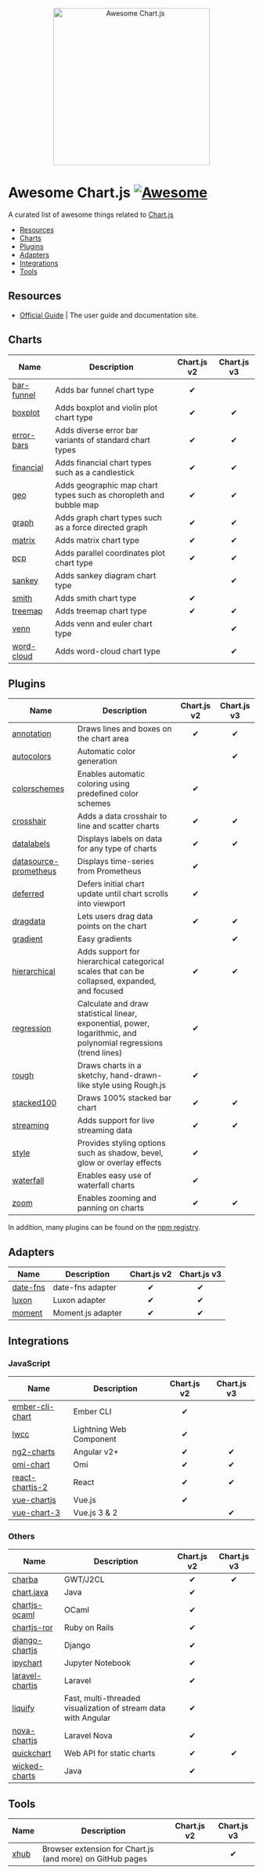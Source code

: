 <div align="center">
    <img width="320" src="https://www.chartjs.org/media/awesome.svg" alt="Awesome Chart.js">
</div>

# Awesome Chart.js [![Awesome](https://awesome.re/badge-flat2.svg)](https://awesome.re)

A curated list of awesome things related to [Chart.js](https://www.chartjs.org)

- [Resources](#resources)
- [Charts](#charts)
- [Plugins](#plugins)
- [Adapters](#adapters)
- [Integrations](#integrations)
- [Tools](#tools)

## Resources

- [Official Guide](https://chartjs.org/docs) | The user guide and documentation site.

## Charts

  Name | Description | Chart.js v2 | Chart.js v3
  ---- | ----------- | :--: | :--:
  [bar-funnel](https://github.com/chartjs/Chart.BarFunnel.js) | Adds bar funnel chart type | ✔ |
  [boxplot](https://github.com/sgratzl/chartjs-chart-boxplot) | Adds boxplot and violin plot chart type | ✔ | ✔
  [error-bars](https://github.com/sgratzl/chartjs-chart-error-bars) | Adds diverse error bar variants of standard chart types | ✔ | ✔
  [financial](https://github.com/chartjs/chartjs-chart-financial) | Adds financial chart types such as a candlestick | ✔ | ✔
  [geo](https://github.com/sgratzl/chartjs-chart-geo) | Adds geographic map chart types such as choropleth and bubble map | ✔ | ✔
  [graph](https://github.com/sgratzl/chartjs-chart-graph) | Adds graph chart types such as a force directed graph | ✔ | ✔
  [matrix](https://github.com/kurkle/chartjs-chart-matrix) | Adds matrix chart type | ✔ | ✔
  [pcp](https://github.com/sgratzl/chartjs-chart-pcp) | Adds parallel coordinates plot chart type | ✔ | ✔
  [sankey](https://github.com/kurkle/chartjs-chart-sankey) | Adds sankey diagram chart type | | ✔
  [smith](https://github.com/chartjs/Chart.smith.js) | Adds smith chart type | ✔ |
  [treemap](https://github.com/kurkle/chartjs-chart-treemap) | Adds treemap chart type | ✔ | ✔
  [venn](https://github.com/upsetjs/chartjs-chart-venn) | Adds venn and euler chart type | | ✔
  [word-cloud](https://github.com/sgratzl/chartjs-chart-wordcloud) | Adds word-cloud chart type | | ✔

## Plugins

  Name | Description | Chart.js v2 | Chart.js v3
  ---- | ----------- | :--: | :--:
  [annotation](https://github.com/chartjs/chartjs-plugin-annotation) | Draws lines and boxes on the chart area | ✔ | ✔
  [autocolors](https://github.com/kurkle/chartjs-plugin-autocolors) | Automatic color generation | | ✔
  [colorschemes](https://github.com/nagix/chartjs-plugin-colorschemes) | Enables automatic coloring using predefined color schemes | ✔ | 
  [crosshair](https://github.com/abelheinsbroek/chartjs-plugin-crosshair) | Adds a data crosshair to line and scatter charts | ✔ | ✔
  [datalabels](https://github.com/chartjs/chartjs-plugin-datalabels) | Displays labels on data for any type of charts | ✔ | ✔
  [datasource-prometheus](https://github.com/samber/chartjs-plugin-datasource-prometheus) | Displays time-series from Prometheus | ✔ |
  [deferred](https://github.com/chartjs/chartjs-plugin-deferred) | Defers initial chart update until chart scrolls into viewport | ✔ |
  [dragdata](https://github.com/chrispahm/chartjs-plugin-dragdata) | Lets users drag data points on the chart | ✔ | ✔
  [gradient](https://github.com/kurkle/chartjs-plugin-gradient) | Easy gradients | | ✔
  [hierarchical](https://github.com/sgratzl/chartjs-plugin-hierarchical) | Adds support for hierarchical categorical scales that can be collapsed, expanded, and focused | ✔ | ✔
  [regression](https://github.com/pomgui/chartjs-plugin-regression) | Calculate and draw statistical linear, exponential, power, logarithmic, and polynomial regressions (trend lines) | ✔ |
  [rough](https://github.com/nagix/chartjs-plugin-rough) | Draws charts in a sketchy, hand-drawn-like style using Rough.js | ✔ |
  [stacked100](https://github.com/y-takey/chartjs-plugin-stacked100) | Draws 100% stacked bar chart | ✔ | ✔
  [streaming](https://github.com/nagix/chartjs-plugin-streaming) | Adds support for live streaming data | ✔ | ✔
  [style](https://github.com/nagix/chartjs-plugin-style) | Provides styling options such as shadow, bevel, glow or overlay effects | ✔ |
  [waterfall](https://github.com/everestate/chartjs-plugin-waterfall) | Enables easy use of waterfall charts | ✔ |
  [zoom](https://github.com/chartjs/chartjs-plugin-zoom) | Enables zooming and panning on charts | ✔ | ✔

In addition, many plugins can be found on the [npm registry](https://www.npmjs.com/search?q=chartjs-plugin-).

## Adapters

  Name | Description | Chart.js v2 | Chart.js v3
  ---- | ----------- | :--: | :--:
  [date-fns](https://github.com/chartjs/chartjs-adapter-date-fns) | date-fns adapter | ✔ | ✔
  [luxon](https://github.com/chartjs/chartjs-adapter-luxon) | Luxon adapter | ✔ | ✔
  [moment](https://github.com/chartjs/chartjs-adapter-moment) | Moment.js adapter | ✔ | ✔

## Integrations

### JavaScript

  Name | Description | Chart.js v2 | Chart.js v3
  ---- | ----------- | :--: | :--:
  [ember-cli-chart](https://github.com/aomran/ember-cli-chart) | Ember CLI | ✔ |
  [lwcc](https://github.com/SalesforceLabs/LightningWebChartJS) | Lightning Web Component | ✔ |
  [ng2-charts](https://github.com/valor-software/ng2-charts) | Angular v2+ | ✔ | ✔
  [omi-chart](https://github.com/Tencent/omi/tree/master/components/chart) | Omi | ✔ | ✔
  [react-chartjs-2](https://github.com/jerairrest/react-chartjs-2) | React | ✔ | ✔
  [vue-chartjs](https://github.com/apertureless/vue-chartjs/) | Vue.js | ✔ |
  [vue-chart-3](https://github.com/victorgarciaesgi/vue-chart-3) | Vue.js 3 & 2 | | ✔

### Others

  Name | Description | Chart.js v2 | Chart.js v3
  ---- | ----------- | :--: | :--:
  [charba](https://github.com/pepstock-org/Charba) | GWT/J2CL | ✔ | ✔
  [chart.java](https://github.com/mdewilde/chart/) | Java | ✔ |
  [chartjs-ocaml](https://github.com/monstasat/chartjs-ocaml) | OCaml | ✔ |
  [chartjs-ror](https://github.com/airblade/chartjs-ror) | Ruby on Rails | ✔ |
  [django-chartjs](https://github.com/peopledoc/django-chartjs) | Django | ✔ |
  [ipychart](https://github.com/nicohlr/ipychart) | Jupyter Notebook | ✔ |
  [laravel-chartjs](https://github.com/fxcosta/laravel-chartjs) | Laravel | ✔ |
  [liquify](https://github.com/sakos95/liquify) | Fast, multi-threaded visualization of stream data with Angular | ✔ |
  [nova-chartjs](https://github.com/coroo/nova-chartjs) | Laravel Nova | ✔ |
  [quickchart](https://github.com/typpo/quickchart) | Web API for static charts | ✔ | ✔
  [wicked-charts](https://github.com/adessoAG/wicked-charts) | Java | ✔ |

## Tools

  Name | Description | Chart.js v2 | Chart.js v3
  ---- | ----------- | :--: | :--:
  [xhub](https://github.com/nschloe/xhub) | Browser extension for Chart.js (and more) on GitHub pages | | ✔ |
